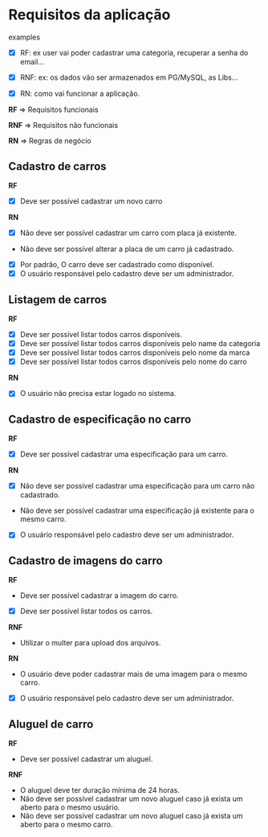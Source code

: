 # Requisitos da aplicação

examples

- [x] RF: ex user vai poder cadastrar uma categoria, recuperar a senha do email...

- [x] RNF: ex: os dados vão ser armazenados em PG/MySQL, as Libs...

- [x] RN: como vai funcionar a aplicação.

**RF** => Requisitos funcionais

**RNF** => Requisitos não funcionais

**RN** => Regras de negócio

## Cadastro de carros

**RF**

- [x] Deve ser possível cadastrar um novo carro

**RN**

- [x] Não deve ser possível cadastrar um carro com placa já existente.
- Não deve ser possível alterar a placa de um carro já cadastrado.
- [x] Por padrão, O carro deve ser cadastrado como disponível.
- [x] O usuário responsável pelo cadastro deve ser um administrador.

## Listagem de carros

**RF**

- [x] Deve ser possível listar todos carros disponíveis.
- [x] Deve ser possível listar todos carros disponíveis pelo name da categoria
- [x] Deve ser possível listar todos carros disponíveis pelo nome da marca
- [x] Deve ser possível listar todos carros disponíveis pelo nome do carro

**RN**

- [x] O usuário não precisa estar logado no sistema.

## Cadastro de especificação no carro

**RF**

- [x] Deve ser possível cadastrar uma especificação para um carro.

**RN**

- [x] Não deve ser possível cadastrar uma especificação para um carro não cadastrado.
- Não deve ser possível cadastrar uma especificação já existente para o mesmo carro.
- [x] O usuário responsável pelo cadastro deve ser um administrador.

## Cadastro de imagens do carro

**RF**

- Deve ser possível cadastrar a imagem do carro.
- [x] Deve ser possível listar todos os carros.

**RNF**

- Utilizar o multer para upload dos arquivos.

**RN**

- O usuário deve poder cadastrar mais de uma imagem para o mesmo carro.
- [x] O usuário responsável pelo cadastro deve ser um administrador.

## Aluguel de carro

**RF**

- Deve ser possível cadastrar um aluguel.

**RNF**

- O aluguel deve ter duração mínima de 24 horas.
- Não deve ser possível cadastrar um novo aluguel caso já exista um aberto para o mesmo usuário.
- Não deve ser possível cadastrar um novo aluguel caso já exista um aberto para o mesmo carro.
